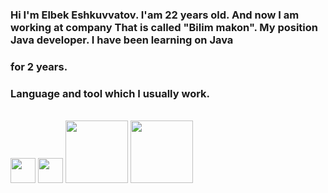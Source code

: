 ### Hi I'm Elbek Eshkuvvatov. I'am 22 years old. And now I am working at company That is called "Bilim makon". My position Java developer. I have been learning on Java
### for 2 years. 

### Language and tool which I usually work.
<br />
<code><img src="https://user-images.githubusercontent.com/82053116/175780389-d16b0b92-3a22-47d8-bd42-550ff7930c50.png" width="40px"></code> 
<code><img src="https://user-images.githubusercontent.com/82053116/175780671-70fad005-25b6-4ce9-9824-af3df7070205.png" width="40px"></code> 
<code><img src="https://user-images.githubusercontent.com/82053116/175780755-5bd90c1a-8f3b-4d0b-bfe2-5b4a39092970.png" width="100px"></code> 
<code><img src="https://user-images.githubusercontent.com/82053116/175780830-d8460ec1-0e27-4d7b-b13c-6603ca23512c.png" width="100px"></code> 
